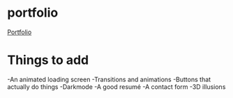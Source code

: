 # portfolio

<a href="https://zegerke.github.io/portfolio/home.html">Portfolio</a>


<h1> Things to add </h1>
-An animated loading screen
-Transitions and animations
-Buttons that actually do things
-Darkmode
-A good resumé
-A contact form
-3D illusions
